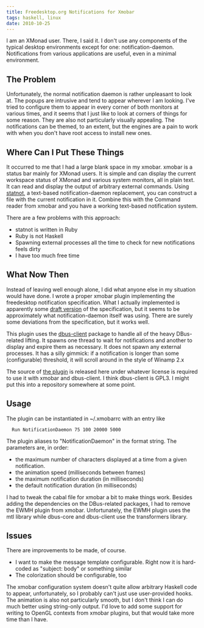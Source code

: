 ```yaml
---
title: Freedesktop.org Notifications for Xmobar
tags: haskell, linux
date: 2010-10-25
---
```


I am an XMonad user.  There, I said it.  I don't use any components of
the typical desktop environments except for one: notification-daemon.
Notifications from various applications are useful, even in a minimal
environment.

The Problem
-----------

Unfortunately, the normal notification daemon is rather unpleasant to
look at.  The popups are intrusive and tend to appear wherever I am
looking.  I've tried to configure them to appear in every corner of
both monitors at various times, and it seems that I just like to look
at corners of things for some reason.  They are also not particularly
visually appealing.  The notifications can be themed, to an extent,
but the engines are a pain to work with when you don't have root
access to install new ones.

Where Can I Put These Things
----------------------------

It occurred to me that I had a large blank space in my xmobar.  xmobar
is a status bar mainly for XMonad users.  It is simple and can display
the current workspace status of XMonad and various system monitors,
all in plain text.  It can read and display the output of arbitrary
external commands.  Using
[statnot](http://www.k2h.se/code/statnot.html), a text-based
notification-daemon replacement, you can construct a file with the
current notification in it.  Combine this with the Command reader from
xmobar and you have a working text-based notification system.

There are a few problems with this approach:

 * statnot is written in Ruby
 * Ruby is not Haskell
 * Spawning external processes all the time to check for new notifications feels dirty
 * I have too much free time

What Now Then
-------------

Instead of leaving well enough alone, I did what anyone else in my
situation would have done.  I wrote a proper xmobar plugin
implementing the freedesktop notification specification.  What I
actually implemented is apparently some
[draft version](http://library.gnome.org/devel/notification-spec/) of
the specification, but it seems to be approximately what
notification-daemon itself was using.  There are surely some
deviations from the specification, but it works well.

This plugin uses the
[dbus-client](http://hackage.haskell.org/package/dbus-client) package
to handle all of the heavy DBus-related lifting.  It spawns one thread
to wait for notifications and another to display and expire them as
necessary.  It does not spawn any external processes.  It has a silly
gimmick: if a notification is longer than some (configurable)
threshold, it will scroll around in the style of Winamp 2.x

The source of [the plugin](https://gist.github.com/3707046) is released here
under whatever license is required to use it with xmobar and
dbus-client.  I think dbus-client is GPL3.  I might put this into a
repository somewhere at some point.

Usage
-----

The plugin can be instantiated in ~/.xmobarrc with an entry like

~~~~~~~{.haskell}
  Run NotificationDaemon 75 100 20000 5000
~~~~~~~

The plugin aliases to "NotificationDaemon" in the format string.  The
parameters are, in order:

  * the maximum number of characters displayed at a time from a given notification.
  * the animation speed (milliseconds between frames)
  * the maximum notification duration (in milliseconds)
  * the default notification duration (in milliseconds)


I had to tweak the cabal file for xmobar a bit to make things work.
Besides adding the dependencies on the DBus-related packages, I had to
remove the EWMH plugin from xmobar.  Unfortunately, the EWMH plugin
uses the mtl library while dbus-core and dbus-client use the
transformers library.

Issues
------

There are improvements to be made, of course.

 * I want to make the message template configurable.  Right now it is hard-coded as "subject: body" or something similar
 * The colorization should be configurable, too

The xmobar configuration system doesn't quite allow arbitrary Haskell
code to appear, unfortunately, so I probably can't just use
user-provided hooks.  The animation is also not particularly smooth,
but I don't think I can do much better using string-only output.  I'd
love to add some support for writing to OpenGL contexts from xmobar
plugins, but that would take more time than I have.
